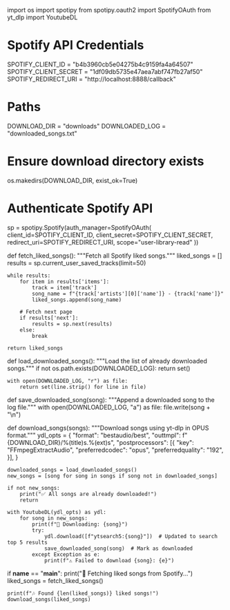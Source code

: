 import os
import spotipy
from spotipy.oauth2 import SpotifyOAuth
from yt_dlp import YoutubeDL

# Spotify API Credentials
SPOTIFY_CLIENT_ID = "b4b3960cb5e04275b4c9159fa4a64507"
SPOTIFY_CLIENT_SECRET = "1df09db5735e47aea7abf747fb27af50"
SPOTIFY_REDIRECT_URI = "http://localhost:8888/callback"

# Paths
DOWNLOAD_DIR = "downloads"
DOWNLOADED_LOG = "downloaded_songs.txt"

# Ensure download directory exists
os.makedirs(DOWNLOAD_DIR, exist_ok=True)

# Authenticate Spotify API
sp = spotipy.Spotify(auth_manager=SpotifyOAuth(
    client_id=SPOTIFY_CLIENT_ID,
    client_secret=SPOTIFY_CLIENT_SECRET,
    redirect_uri=SPOTIFY_REDIRECT_URI,
    scope="user-library-read"
))

def fetch_liked_songs():
    """Fetch all Spotify liked songs."""
    liked_songs = []
    results = sp.current_user_saved_tracks(limit=50)
    
    while results:
        for item in results['items']:
            track = item['track']
            song_name = f"{track['artists'][0]['name']} - {track['name']}"
            liked_songs.append(song_name)

        # Fetch next page
        if results['next']:
            results = sp.next(results)
        else:
            break

    return liked_songs

def load_downloaded_songs():
    """Load the list of already downloaded songs."""
    if not os.path.exists(DOWNLOADED_LOG):
        return set()
    
    with open(DOWNLOADED_LOG, "r") as file:
        return set(line.strip() for line in file)

def save_downloaded_song(song):
    """Append a downloaded song to the log file."""
    with open(DOWNLOADED_LOG, "a") as file:
        file.write(song + "\n")

def download_songs(songs):
    """Download songs using yt-dlp in OPUS format."""
    ydl_opts = {
        "format": "bestaudio/best",
        "outtmpl": f"{DOWNLOAD_DIR}/%(title)s.%(ext)s",
        "postprocessors": [{
            "key": "FFmpegExtractAudio",
            "preferredcodec": "opus",
            "preferredquality": "192",
        }],
    }

    downloaded_songs = load_downloaded_songs()
    new_songs = [song for song in songs if song not in downloaded_songs]

    if not new_songs:
        print("✅ All songs are already downloaded!")
        return

    with YoutubeDL(ydl_opts) as ydl:
        for song in new_songs:
            print(f"🎵 Downloading: {song}")
            try:
                ydl.download([f"ytsearch5:{song}"])  # Updated to search top 5 results
                save_downloaded_song(song)  # Mark as downloaded
            except Exception as e:
                print(f"⚠️ Failed to download {song}: {e}")

if __name__ == "__main__":
    print("📡 Fetching liked songs from Spotify...")
    liked_songs = fetch_liked_songs()
    
    print(f"🎶 Found {len(liked_songs)} liked songs!")
    download_songs(liked_songs)
